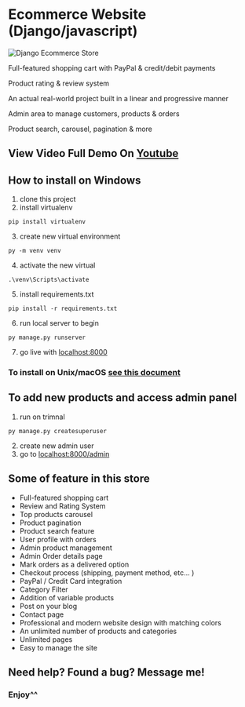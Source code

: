 # Ecommerce Website (Django/javascript)

![Django Ecommerce Store](https://github.com/omarreda22/Django-eCommerce-Store/blob/main/core/static/img/e_shop.PNG)

Full-featured shopping cart with PayPal & credit/debit payments

Product rating & review system

An actual real-world project built in a linear and progressive manner

Admin area to manage customers, products & orders

Product search, carousel, pagination & more

## View Video Full Demo On [Youtube](https://www.youtube.com/watch?v=lwWEabH0-lY)



## How to install on Windows
1. clone this project
2. install virtualenv
```
pip install virtualenv
```
3. create new virtual environment
```
py -m venv venv
```
4. activate the new virtual
```
.\venv\Scripts\activate
```
5. install requirements.txt
```
pip install -r requirements.txt
```
6. run local server to begin
 ```
 py manage.py runserver
 ```
 7. go live with [localhost:8000](http://localhost:8000/)
 
 ### To install on Unix/macOS  [see this document](https://packaging.python.org/en/latest/guides/installing-using-pip-and-virtual-environments)
 
 
 
 
 
 ## To add new products and access admin panel 
 1. run on trimnal 
 ```
 py manage.py createsuperuser
 ```
 2. create new admin user
 2. go to [localhost:8000/admin](http://localhost:8000/admin)



## Some of feature in this store

- Full-featured shopping cart
- Review and Rating System
- Top products carousel
- Product pagination
- Product search feature
- User profile with orders
- Admin product management
- Admin Order details page
- Mark orders as a delivered option
- Checkout process (shipping, payment method, etc... )
- PayPal / Credit Card integration
- Category Filter
- Addition of variable products    
- Post on your blog
- Contact page
- Professional and modern website design with matching colors
- An unlimited number of products and categories
- Unlimited pages 
- Easy to manage the site



## Need help? Found a bug? Message me!


### Enjoy^^
